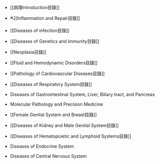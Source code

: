 - [[病理Introduction目錄]]
- ⛏️[[Inflammation and Repair目錄]]
- [[Diseases of infection目錄]]
- [[Diseases of Genetics and Immunity目錄]]
- [[Neoplasia目錄]]
- [[Fluid and Hemodynamic Disorders目錄]]
- [[Pathology of Cardiovascular Diseases目錄]]

- [[Diseases of Respiratory System目錄]]
- Diseases of Gastrointestinal System, Liver, Biliary tract, and Pancreas
- Molecular Pathology and Precision Medicine
- [[Female Genital System and Breast目錄]]
- [[Diseases of Kidney and Male Genital System目錄]]
- [[Diseases of Hematopoietic and Lymphoid Systems目錄]]
- Diseases of Endocrine System
- Diseases of Central Nervous System
